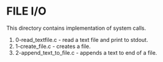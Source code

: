 # FILE I/O

This directory contains implementation of system calls.

1. 0-read_textfile.c - read a text file and print to stdout.
2. 1-create_file.c - creates a file.
3. 2-append_text_to_file.c - appends a text to end of a file.

